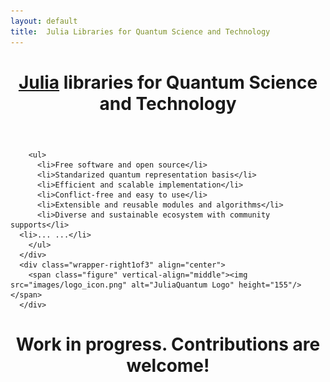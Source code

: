 ```yaml
---
layout: default
title:  Julia Libraries for Quantum Science and Technology
---
```


<header>
<h1 align="center">
  <a href="http://julialang.org" target="_blank">Julia</a> libraries for Quantum Science and Technology
</h1>
</header>

<div class="wrapper">
      <div class="wrapper-left2of3" vertical-align="middle">

        <ul>
          <li>Free software and open source</li>
          <li>Standarized quantum representation basis</li>
          <li>Efficient and scalable implementation</li>
          <li>Conflict-free and easy to use</li>
          <li>Extensible and reusable modules and algorithms</li>
          <li>Diverse and sustainable ecosystem with community supports</li>
	  <li>... ...</li>
        </ul>
      </div>
      <div class="wrapper-right1of3" align="center">
        <span class="figure" vertical-align="middle"><img src="images/logo_icon.png" alt="JuliaQuantum Logo" height="155"/></span>
      </div>
</div>

<div>
  <h1 align="center">Work in progress. Contributions are welcome!</h1>
</div>

